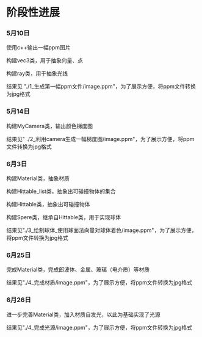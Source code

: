 # 阶段性进展

### 5月10日

使用c++输出一幅ppm图片

构建vec3类，用于抽象向量、点

构建ray类，用于抽象光线

结果见 "./1\_生成第一幅ppm文件/image.ppm"，为了展示方便，将ppm文件转换为jpg格式

### 5月14日

构建MyCamera类，输出颜色梯度图

结果见" ./2\_利用camera生成一幅梯度图/image.ppm"，为了展示方便，将ppm文件转换为jpg格式

### 6月3日

构建Material类，抽象材质

构建Hittable_list类，抽象出可碰撞物体的集合

构建Hittable类，抽象出可碰撞物体

构建Spere类，继承自Hittable类，用于实现球体

结果见"./3\_绘制球体\_使用球面法向量对球体着色/image.ppm"，为了展示方便，将ppm文件转换为jpg格式

### 6月25日

完成Material类，完成郎波体、金属、玻璃（电介质）等材质

结果见"./4\_完成材质/image.ppm"，为了展示方便，将ppm文件转换为jpg格式

### 6月26日

进一步完善Material类，加入材质自发光，以此为基础实现了光源

结果见"./4\_完成光源/image.ppm"，为了展示方便，将ppm文件转换为jpg格式
